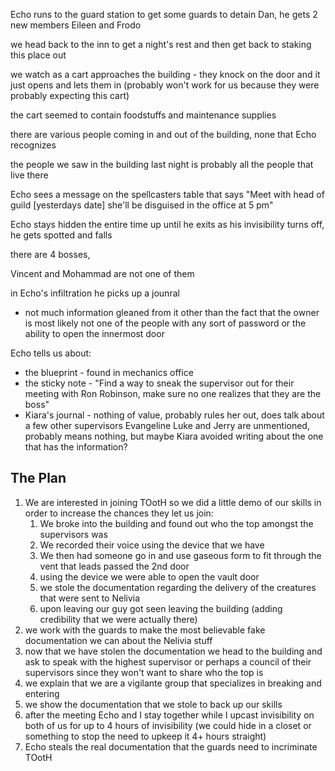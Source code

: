 Echo runs to the guard station to get some guards to detain Dan, he gets 2 new members Eileen and Frodo

we head back to the inn to get a night's rest and then get back to staking this place out 

we watch as a cart approaches the building - they knock on the door and it just opens and lets them in (probably won't work for us because they were probably expecting this cart)

the cart seemed to contain foodstuffs and maintenance supplies

there are various people coming in and out of the building, none that Echo recognizes

the people we saw in the building last night is probably all the people that live there

Echo sees a message on the spellcasters table that says "Meet with head of guild [yesterdays date] she'll be disguised in the office at 5 pm"

Echo stays hidden the entire time up until he exits as his invisibility turns off, he gets spotted and falls 

there are 4 bosses,

Vincent and Mohammad are not one of them

in Echo's infiltration he picks up a jounral
- not much information gleaned from it other than the fact that the owner is most likely not one of the people with any sort of password or the ability to open the innermost door

Echo tells us about:
- the blueprint - found in mechanics office
- the sticky note - "Find a way to sneak the supervisor out for their meeting with Ron Robinson, make sure no one realizes that they are the boss"
- Kiara's journal - nothing of value, probably rules her out, does talk about a few other supervisors Evangeline Luke and Jerry are unmentioned, probably means nothing, but maybe Kiara avoided writing about the one that has the information?


## The Plan
1. We are interested in joining TOotH so we did a little demo of our skills in order to increase the chances they let us join:
	1. We broke into the building and found out who the top amongst the supervisors was
	2. We recorded their voice using the device that we have
	3. We then had someone go in and use gaseous form to fit through the vent that leads passed the 2nd door
	4. using the device we were able to open the vault door
	5. we stole the documentation regarding the delivery of the creatures that were sent to Nelivia
	6. upon leaving our guy got seen leaving the building (adding credibility that we were actually there)
2. we work with the guards to make the most believable fake documentation we can about the Nelivia stuff
3. now that we have stolen the documentation we head to the building and ask to speak with the highest supervisor or perhaps a council of their supervisors since they won't want to share who the top is
4. we explain that we are a vigilante group that specializes in breaking and entering
5. we show the documentation that we stole to back up our skills
6. after the meeting Echo and I stay together while I upcast invisibility on both of us for up to 4 hours of invisibility (we could hide in a closet or something to stop the need to upkeep it 4+ hours straight)
7. Echo steals the real documentation that the guards need to incriminate TOotH